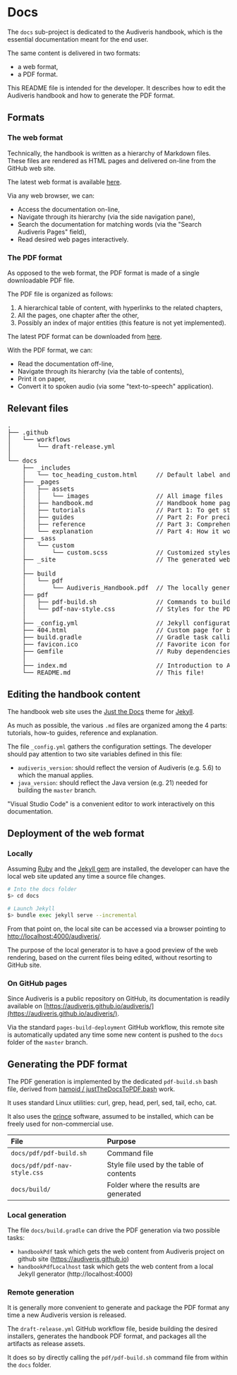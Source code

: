 # Docs

The `docs` sub-project is dedicated to the Audiveris handbook,
which is the essential documentation meant for the end user.

The same content is delivered in two formats:
- a web format,
- a PDF format.

This README file is intended for the developer.
It describes how to edit the Audiveris handbook and how to generate the PDF format.

## Formats

### The web format

Technically, the handbook is written as a hierarchy of Markdown files.
These files are rendered as HTML pages and delivered on-line from the GitHub web site.

The latest web format is available [here](web-latest).

Via any web browser, we can:
- Access the documentation on-line,
- Navigate through its hierarchy (via the side navigation pane),
- Search the documentation for matching words (via the "Search Audiveris Pages" field),
- Read desired web pages interactively.

### The PDF format

As opposed to the web format, the PDF format is made of a single downloadable PDF file.

The PDF file is organized as follows:
1. A hierarchical table of content, with hyperlinks to the related chapters,
2. All the pages, one chapter after the other,
3. Possibly an index of major entities (this feature is not yet implemented).

The latest PDF format can be downloaded from [here][pdf-latest].

With the PDF format, we can:
- Read the documentation off-line,
- Navigate through its hierarchy (via the table of contents),
- Print it on paper,
- Convert it to spoken audio (via some "text-to-speech" application).

## Relevant files

<pre>
.
├── .github
│   └── workflows
│       └── draft-release.yml
│
└── docs
    ├── _includes
    │   └── toc_heading_custom.html     // Default label and style for a table of contents block
    ├── _pages
    │   ├── assets
    │   │   └── images                  // All image files 
    │   ├── handbook.md                 // Handbook home page
    │   ├── tutorials                   // Part 1: To get started
    │   ├── guides                      // Part 2: For precise tasks
    │   ├── reference                   // Part 3: Comprehensive technical descriptions
    │   └── explanation                 // Part 4: How it works
    ├── _sass
    │   └── custom
    │       └── custom.scss             // Customized styles
    ├── _site                           // The generated web site
    │
    ├── build
    │   └── pdf
    │       └── Audiveris_Handbook.pdf  // The locally generated PDF format
    ├── pdf                         
    │   ├── pdf-build.sh                // Commands to build the PDF format
    │   └── pdf-nav-style.css           // Styles for the PDF table of contents
    │
    ├── _config.yml                     // Jekyll configuration settings
    ├── 404.html                        // Custom page for broken link
    ├── build.gradle                    // Gradle task calling the PDF build commands
    ├── favicon.ico                     // Favorite icon for the browser
    ├── Gemfile                         // Ruby dependencies
    │
    ├── index.md                        // Introduction to Audiveris documentations
    └── README.md                       // This file!
</pre>

## Editing the handbook content

The handbook web site uses the [Just the Docs](https://just-the-docs.com/) theme for [Jekyll](https://jekyllrb.com/).

As much as possible, the various `.md` files are organized among the 4 parts:
tutorials, how-to guides, reference and explanation.

The file `_config.yml` gathers the configuration settings.
The developer should pay attention to two site variables defined in this file:
- `audiveris_version`: should reflect the version of Audiveris (e.g. 5.6) to which the manual applies.
- `java_version`: should reflect the Java version (e.g. 21) needed for building the `master` branch.

"Visual Studio Code" is a convenient editor to work interactively on this documentation.

## Deployment of the web format

### Locally

Assuming [Ruby](https://www.ruby-lang.org/en/downloads/) and the [Jekyll gem](https://jekyllrb.com/) are installed,
the developer can have the local web site updated any time a source file changes.

```sh
# Into the docs folder
$> cd docs

# Launch Jekyll 
$> bundle exec jekyll serve --incremental
```

From that point on, the local site can be accessed via a browser pointing to [http://localhost:4000/audiveris/](http://localhost:4000/audiveris/).

The purpose of the local generator is to have a good preview of the web rendering,
based on the current files being edited, without resorting to GitHub site.

### On GitHub pages

Since Audiveris is a public repository on GitHub, its documentation is readily available
on [https://audiveris.github.io/audiveris/](https://audiveris.github.io/audiveris/).

Via the standard `pages-build-deployment` GitHub workflow,
this remote site is automatically updated any time some new content is pushed
to the `docs` folder of the `master` branch.

## Generating the PDF format

The PDF generation is implemented by the dedicated `pdf-build.sh` bash file, 
derived from [hamoid / justTheDocsToPDF.bash](https://gist.github.com/hamoid) work.

It uses standard Linux utilities: curl, grep, head, perl, sed, tail, echo, cat.

It also uses the [prince](https://www.princexml.com/) software,
assumed to be installed, which can be freely used for non-commercial use.

| File | Purpose |
| :--- | :--- |
| `docs/pdf/pdf-build.sh`       | Command file |
| `docs/pdf/pdf-nav-style.css`  | Style file used by the table of contents |
| `docs/build/`                 | Folder where the results are generated |

### Local generation

The file `docs/build.gradle` can drive the PDF generation via two possible tasks:
- `handbookPdf` task which gets the web content from Audiveris project on github site  (https://audiveris.github.io)
- `handbookPdfLocalhost` task which gets the web content from a local Jekyll generator (http://localhost:4000)

### Remote generation

It is generally more convenient to generate and package the PDF format any time a new Audiveris version is released.

The `draft-release.yml` GitHub workflow file, beside building the desired installers,
generates the handbook PDF format, and packages all the artifacts as release assets.

It does so by directly calling the `pdf/pdf-build.sh` command file from within the `docs` folder.

[pdf-latest]:   https://github.com/Audiveris/audiveris/releases/latest/download/Audiveris_Handbook.pdf
[web-latest]:   https://audiveris.github.io/audiveris/_pages/handbook/